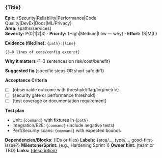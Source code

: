 ### {Title}
**Epic:** {Security|Reliability|Performance|Code Quality|DevEx|Docs|ML/Privacy}  
**Area:** {paths/services}  
**Severity:** P{0|1|2|3}  ·  **Priority:** {High|Medium|Low — why}  ·  **Effort:** {S|M|L}

**Evidence (file:line):** `{path}:{line}`
```{language}
{3–8 lines of code/config excerpt}
```

**Why it matters**
{1–3 sentences on risk/cost/benefit}

**Suggested fix**
{specific steps OR short safe diff}

**Acceptance Criteria**
* [ ] {observable outcome with threshold/flag/log/metric}
* [ ] {security gate or performance threshold}
* [ ] {test coverage or documentation requirement}

**Test plan**
* Unit: `{command}` with fixtures in `{path}`
* Integration/E2E: `{command}` (include negative tests)
* Perf/Security scans: `{command}` with expected bounds

**Dependencies/Blocks:** {IDs or files}
**Labels:** {area/…, type/…, good-first-issue?}
**Milestone/Sprint:** {e.g., Hardening Sprint 1}
**Owner hint:** {team or TBD}
**Links:** [{description}]({repo-relative-path})